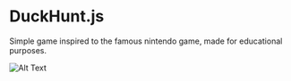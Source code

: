 # DuckHunt.js

Simple game inspired to the famous nintendo game, made for educational purposes.

![Alt Text](https://s2.gifyu.com/images/ezgif.com-video-to-gifd9821209747747e1.gif)
